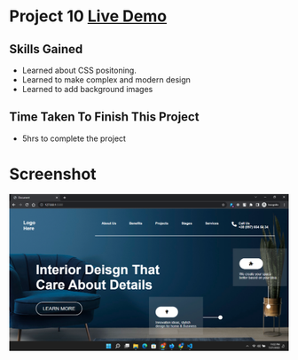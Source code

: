 # Project 10 [Live Demo](https://ramesh-html-css-project-10.netlify.app/)

## Skills Gained
- Learned about CSS positoning.
- Learned to make complex and modern design
- Learned to add background images

## Time Taken To Finish This Project
- 5hrs to complete the project


# Screenshot
![Project 10](./screenshot-10.png)